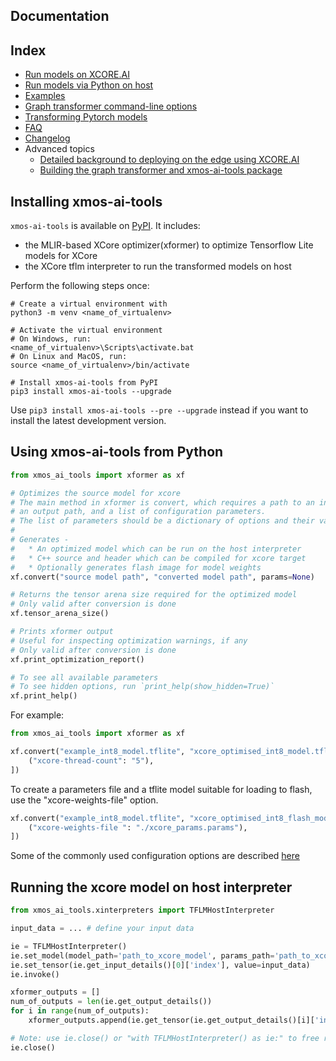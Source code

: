 Documentation
-------------

## Index
- [Run models on XCORE.AI](docs/rst/flow.rst)
- [Run models via Python on host](#using-xmos-ai-tools-from-python)
- [Examples](examples/README.rst)
- [Graph transformer command-line options](docs/rst/options.rst)
- [Transforming Pytorch models](docs/rst/pytorch.rst)
- [FAQ](docs/rst/faq.rst)
- [Changelog](docs/rst/changelog.rst)
- Advanced topics
	- [Detailed background to deploying on the edge using XCORE.AI](docs/rst/xcore-ai-coding.rst)
	- [Building the graph transformer and xmos-ai-tools package](docs/rst/build-from-source.rst)


## Installing xmos-ai-tools

``xmos-ai-tools`` is available on [PyPI](https://pypi.org/project/xmos-ai-tools/).
It includes:

* the MLIR-based XCore optimizer(xformer) to optimize Tensorflow Lite models for XCore
* the XCore tflm interpreter to run the transformed models on host


Perform the following steps once:

```shell
# Create a virtual environment with
python3 -m venv <name_of_virtualenv>

# Activate the virtual environment
# On Windows, run:
<name_of_virtualenv>\Scripts\activate.bat
# On Linux and MacOS, run:
source <name_of_virtualenv>/bin/activate

# Install xmos-ai-tools from PyPI
pip3 install xmos-ai-tools --upgrade
```
Use ``pip3 install xmos-ai-tools --pre --upgrade`` instead if you want to install the latest development version.

<a name="using-xmos-ai-tools-from-python"></a>
## Using xmos-ai-tools from Python

```python
from xmos_ai_tools import xformer as xf

# Optimizes the source model for xcore
# The main method in xformer is convert, which requires a path to an input model,
# an output path, and a list of configuration parameters.
# The list of parameters should be a dictionary of options and their values.
#
# Generates -
#   * An optimized model which can be run on the host interpreter
#   * C++ source and header which can be compiled for xcore target
#   * Optionally generates flash image for model weights
xf.convert("source model path", "converted model path", params=None)

# Returns the tensor arena size required for the optimized model
# Only valid after conversion is done
xf.tensor_arena_size()

# Prints xformer output
# Useful for inspecting optimization warnings, if any
# Only valid after conversion is done
xf.print_optimization_report()

# To see all available parameters
# To see hidden options, run `print_help(show_hidden=True)`
xf.print_help()

```

For example:
```python
from xmos_ai_tools import xformer as xf

xf.convert("example_int8_model.tflite", "xcore_optimised_int8_model.tflite", [
    ("xcore-thread-count": "5"),
])
```

To create a parameters file and a tflite model suitable for loading to flash, use the "xcore-weights-file" option.
```python
xf.convert("example_int8_model.tflite", "xcore_optimised_int8_flash_model.tflite", [
    ("xcore-weights-file ": "./xcore_params.params"),
])
```

Some of the commonly used configuration options are described [here](docs/rst/options.rst)

## Running the xcore model on host interpreter

```python
from xmos_ai_tools.xinterpreters import TFLMHostInterpreter

input_data = ... # define your input data

ie = TFLMHostInterpreter()
ie.set_model(model_path='path_to_xcore_model', params_path='path_to_xcore_params')
ie.set_tensor(ie.get_input_details()[0]['index'], value=input_data)
ie.invoke()

xformer_outputs = []
num_of_outputs = len(ie.get_output_details())
for i in range(num_of_outputs):
    xformer_outputs.append(ie.get_tensor(ie.get_output_details()[i]['index'])).

# Note: use ie.close() or "with TFLMHostInterpreter() as ie:" to free resources
ie.close()
```
